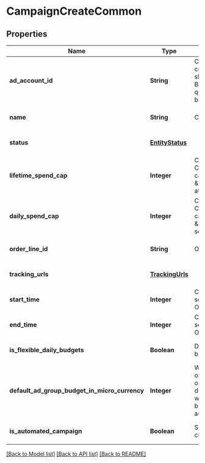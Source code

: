 # CampaignCreateCommon
## Properties

| Name | Type | Description | Notes |
|------------ | ------------- | ------------- | -------------|
| **ad\_account\_id** | **String** | Campaign&#39;s Advertiser ID. If you want to create a campaign in a Business Account shared account you need to specify the Business Access advertiser ID in both the query path param as well as the request body schema. | [optional] [default to null] |
| **name** | **String** | Campaign name. | [optional] [default to null] |
| **status** | [**EntityStatus**](EntityStatus.md) |  | [optional] [default to null] |
| **lifetime\_spend\_cap** | **Integer** | Campaign total spending cap. Required for Campaign Budget Optimization (CBO) campaigns. This and \&quot;daily_spend_cap\&quot; cannot be set at the same time. | [optional] [default to null] |
| **daily\_spend\_cap** | **Integer** | Campaign daily spending cap. Required for Campaign Budget Optimization (CBO) campaigns. This and \&quot;lifetime_spend_cap\&quot; cannot be set at the same time. | [optional] [default to null] |
| **order\_line\_id** | **String** | Order line ID that appears on the invoice. | [optional] [default to null] |
| **tracking\_urls** | [**TrackingUrls**](TrackingUrls.md) |  | [optional] [default to null] |
| **start\_time** | **Integer** | Campaign start time. Unix timestamp in seconds. Only used for Campaign Budget Optimization (CBO) campaigns. | [optional] [default to null] |
| **end\_time** | **Integer** | Campaign end time. Unix timestamp in seconds. Only used for Campaign Budget Optimization (CBO) campaigns. | [optional] [default to null] |
| **is\_flexible\_daily\_budgets** | **Boolean** | Determine if a campaign has flexible daily budgets setup. | [optional] [default to null] |
| **default\_ad\_group\_budget\_in\_micro\_currency** | **Integer** | When transitioning from campaign budget optimization to non-campaign budget optimization, the default_ad_group_budget_in_micro_currency will propagate to each child ad groups daily budget. Unit is micro currency of the associated advertiser account. | [optional] [default to null] |
| **is\_automated\_campaign** | **Boolean** | Specifies whether the campaign was created in the automated campaign flow | [optional] [default to null] |

[[Back to Model list]](../README.md#documentation-for-models) [[Back to API list]](../README.md#documentation-for-api-endpoints) [[Back to README]](../README.md)

